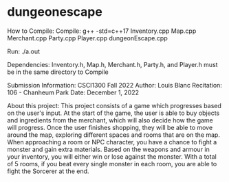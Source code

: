 # dungeonescape
 How to Compile:
 Compile: g++ -std=c++17 Inventory.cpp Map.cpp Merchant.cpp Party.cpp Player.cpp dungeonEscape.cpp 
 
 Run: ./a.out

 Dependencies:
 Inventory.h, Map.h, Merchant.h, Party.h, and Player.h must be in the same directory to Compile

 Submission Information:
 CSCI1300 Fall 2022
 Author: Louis Blanc
 Recitation: 106 - Chanheum Park
 Date: December 1, 2022

 About this project:
 This project consists of a game which progresses based on the user's input. At the start of the game, the user is able to buy
 objects and ingredients from the merchant, which will also decide how the game will progress. Once the user finishes shopping,
 they will be able to move around the map, exploring different spaces and rooms that are on the map. When approaching a room or
 NPC character, you have a chance to fight a monster and gain extra materials. Based on the weapons and armour in your inventory, 
 you will either win or lose against the monster. With a total of 5 rooms, if you beat every single monster in each room, you are 
 able to fight the Sorcerer at the end. 
